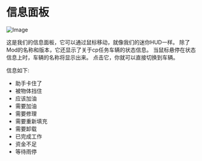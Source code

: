 # 信息面板

![Image](/home/runner/work/CourseplayHelp/CourseplayHelp/translation_data/infopanel_0_0_480_130.png)


这是我们的信息面板，它可以通过鼠标移动，就像我们的迷你HUD一样。
除了Mod的名称和版本，它还显示了关于cp任务车辆的状态信息。
当鼠标悬停在状态信息上时，车辆的名称将显示出来。
点击它，你就可以直接切换到车辆。



信息如下:
- 助手卡住了
- 被物体挡住
- 应该加油
- 需要加油
- 需要修理
- 需要重新填充
- 需要卸载
- 已完成工作
- 资金不足
- 等待雨停


